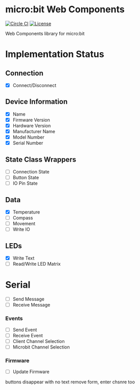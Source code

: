 # micro:bit Web Components

[![Circle CI](https://circleci.com/gh/thegecko/microbit-web-components.svg?style=shield&circle-token=eac64b63d7ab07b21242da11f5e3e8ce83e76140)](https://circleci.com/gh/thegecko/microbit-web-components/)
[![License](https://img.shields.io/badge/License-MIT-blue.svg)](https://spdx.org/licenses/MIT.html)

Web Components library for micro:bit

# Implementation Status

## Connection
- [x] Connect/Disconnect

## Device Information
- [x] Name
- [x] Firmware Version
- [x] Hardware Version
- [x] Manufacturer Name
- [x] Model Number
- [x] Serial Number

## State Class Wrappers
- [ ] Connection State
- [ ] Button State
- [ ] IO Pin State

## Data
- [x] Temperature
- [ ] Compass
- [ ] Movement
- [ ] Write IO

## LEDs
- [x] Write Text
- [ ] Read/Write LED Matrix

# Serial
- [ ] Send Message
- [ ] Receive Message

### Events
- [ ] Send Event
- [ ] Receive Event
- [ ] Client Channel Selection
- [ ] Microbit Channel Selection

### Firmware
- [ ] Update Firmware


buttons disappear with no text
remove form, enter chsnre too
